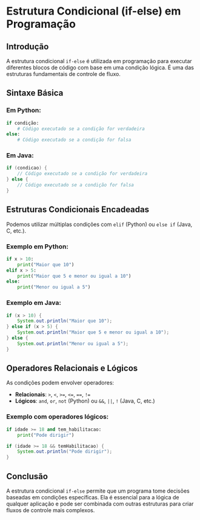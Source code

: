 # Estrutura Condicional (if-else) em Programação

## Introdução
A estrutura condicional `if-else` é utilizada em programação para executar diferentes blocos de código com base em uma condição lógica. É uma das estruturas fundamentais de controle de fluxo.

## Sintaxe Básica

### Em Python:
```python
if condição:
    # Código executado se a condição for verdadeira
else:
    # Código executado se a condição for falsa
```

### Em Java:
```java
if (condicao) {
    // Código executado se a condição for verdadeira
} else {
    // Código executado se a condição for falsa
}
```

## Estruturas Condicionais Encadeadas
Podemos utilizar múltiplas condições com `elif` (Python) ou `else if` (Java, C, etc.).

### Exemplo em Python:
```python
if x > 10:
    print("Maior que 10")
elif x > 5:
    print("Maior que 5 e menor ou igual a 10")
else:
    print("Menor ou igual a 5")
```

### Exemplo em Java:
```java
if (x > 10) {
    System.out.println("Maior que 10");
} else if (x > 5) {
    System.out.println("Maior que 5 e menor ou igual a 10");
} else {
    System.out.println("Menor ou igual a 5");
}
```

## Operadores Relacionais e Lógicos
As condições podem envolver operadores:

- **Relacionais**: `>`, `<`, `>=`, `<=`, `==`, `!=`
- **Lógicos**: `and`, `or`, `not` (Python) ou `&&`, `||`, `!` (Java, C, etc.)

### Exemplo com operadores lógicos:
```python
if idade >= 18 and tem_habilitacao:
    print("Pode dirigir")
```

```java
if (idade >= 18 && temHabilitacao) {
    System.out.println("Pode dirigir");
}
```

## Conclusão
A estrutura condicional `if-else` permite que um programa tome decisões baseadas em condições específicas. Ela é essencial para a lógica de qualquer aplicação e pode ser combinada com outras estruturas para criar fluxos de controle mais complexos.

